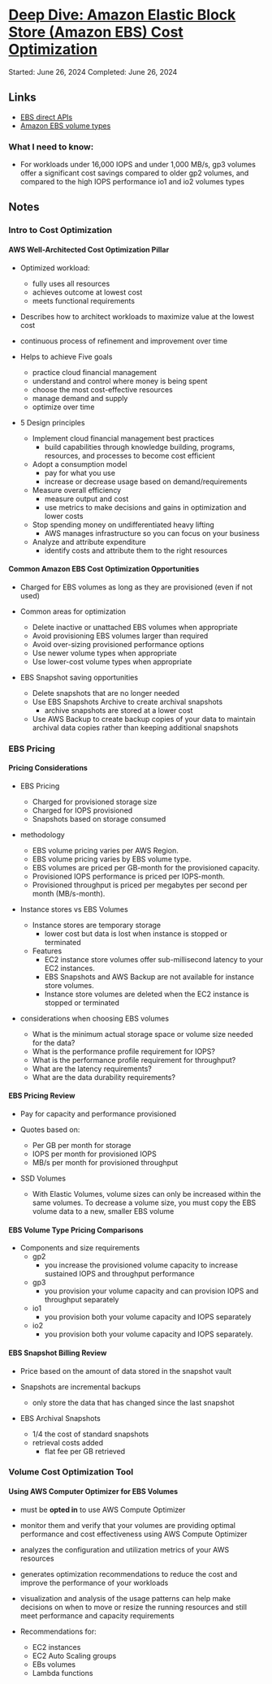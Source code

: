 # [Deep Dive: Amazon Elastic Block Store (Amazon EBS) Cost Optimization](https://explore.skillbuilder.aws/learn/course/10143/deep-dive-amazon-elastic-block-store-amazon-ebs-cost-optimization;lp=1046)

Started: June 26, 2024
Completed: June 26, 2024

## Links
- [EBS direct APIs](https://docs.aws.amazon.com/ebs/latest/APIReference/Welcome.html)
- [Amazon EBS volume types](https://aws.amazon.com/ebs/volume-types/)

### What I need to know:
- For workloads under 16,000 IOPS and under 1,000 MB/s, gp3 volumes offer a significant cost savings compared to older gp2 volumes, and compared to the high IOPS performance io1 and io2 volumes types

## Notes
### Intro to Cost Optimization
#### AWS Well-Architected Cost Optimization Pillar
- Optimized workload:
  - fully uses all resources
  - achieves outcome at lowest cost
  - meets functional requirements

- Describes how to architect workloads to maximize value at the lowest cost
- continuous process of refinement and improvement over time
- Helps to achieve Five goals
  - practice cloud financial management
  - understand and control where money is being spent
  - choose the most cost-effective resources
  - manage demand and supply
  - optimize over time

- 5 Design principles
  - Implement cloud financial management best practices
    - build capabilities through knowledge building, programs, resources, and processes to become cost efficient
  - Adopt a consumption model
    - pay for what you use
    - increase or decrease usage based on demand/requirements
  - Measure overall efficiency
    - measure output and cost
    - use metrics to make decisions and gains in optimization and lower costs
  - Stop spending money on undifferentiated heavy lifting
    - AWS manages infrastructure so you can focus on your business
  - Analyze and attribute expenditure
    - identify costs and attribute them to the right resources

#### Common Amazon EBS Cost Optimization Opportunities
- Charged for EBS volumes as long as they are provisioned (even if not used)
- Common areas for optimization
  - Delete inactive or unattached EBS volumes when appropriate
  - Avoid provisioning EBS volumes larger than required
  - Avoid over-sizing provisioned performance options
  - Use newer volume types when appropriate
  - Use lower-cost volume types when appropriate

- EBS Snapshot saving opportunities
  - Delete snapshots that are no longer needed
  - Use EBS Snapshots Archive to create archival snapshots
    - archive snapshots are stored at a lower cost
  - Use AWS Backup to create backup copies of your data to maintain archival data copies rather than keeping additional snapshots

### EBS Pricing
#### Pricing Considerations
- EBS Pricing
  - Charged for provisioned storage size
  - Charged for IOPS provisioned
  - Snapshots based on storage consumed

- methodology
  - EBS volume pricing varies per AWS Region.
  - EBS volume pricing varies by EBS volume type.
  - EBS volumes are priced per GB-month for the provisioned capacity.
  - Provisioned IOPS performance is priced per IOPS-month.
  - Provisioned throughput is priced per megabytes per second per month (MB/s-month).

- Instance stores vs EBS Volumes
  - Instance stores are temporary storage
    - lower cost but data is lost when instance is stopped or terminated
  - Features
    - EC2 instance store volumes offer sub-millisecond latency to your EC2 instances.
    - EBS Snapshots and AWS Backup are not available for instance store volumes.
    - Instance store volumes are deleted when the EC2 instance is stopped or terminated

- considerations when choosing EBS volumes
  - What is the minimum actual storage space or volume size needed for the data?
  - What is the performance profile requirement for IOPS?
  - What is the performance profile requirement for throughput?
  - What are the latency requirements?
  - What are the data durability requirements?

#### EBS Pricing Review
- Pay for capacity and performance provisioned
- Quotes based on:
  - Per GB per month for storage
  - IOPS per month for provisioned IOPS
  - MB/s per month for provisioned throughput
  
- SSD Volumes
  - With Elastic Volumes, volume sizes can only be increased within the same volumes. To decrease a volume size, you must copy the EBS volume data to a new, smaller EBS volume

#### EBS Volume Type Pricing Comparisons
- Components and size requirements
  - gp2
    - you increase the provisioned volume capacity to increase sustained IOPS and throughput performance
  - gp3
    - you provision your volume capacity and can provision IOPS and throughput separately
  - io1
    - you provision both your volume capacity and IOPS separately
  - io2
    - you provision both your volume capacity and IOPS separately.

#### EBS Snapshot Billing Review
- Price based on the amount of data stored in the snapshot vault
- Snapshots are incremental backups
  - only store the data that has changed since the last snapshot

- EBS Archival Snapshots
  - 1/4 the cost of standard snapshots
  - retrieval costs added
    - flat fee per GB retrieved

### Volume Cost Optimization Tool
#### Using AWS Computer Optimizer for EBS Volumes
- must be **opted in** to use AWS Compute Optimizer
- monitor them and verify that your volumes are providing optimal performance and cost effectiveness using AWS Compute Optimizer
- analyzes the configuration and utilization metrics of your AWS resources
- generates optimization recommendations to reduce the cost and improve the performance of your workloads

- visualization and analysis of the usage patterns can help make decisions on when to move or resize the running resources and still meet performance and capacity requirements

- Recommendations for:
  - EC2 instances
  - EC2 Auto Scaling groups
  - EBs volumes
  - Lambda functions